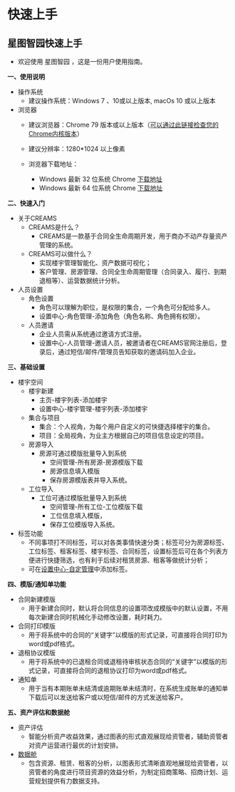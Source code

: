 # 快速上手

## 星图智园快速上手 <a id="creams&#x5E2E;&#x52A9;&#x6587;&#x6863;"></a>

* 欢迎使用 星图智园 ，这是一份用户使用指南。

**一、使用说明**

* 操作系统
  * 建议操作系统：Windows 7 、10或以上版本, macOs 10 或以上版本
* 浏览器
  * 建议浏览器：Chrome 79 版本或以上版本（[可以通过此链接检查您的Chrome内核版本](https://liulanmi.com/labs/core.html)）
  * 建议分辨率：1280\*1024 以上像素
  * 浏览器下载地址：

    * Windows 最新 32 位系统 Chrome [下载地址](https://downloads.creams.io/chrome/Google_Chrome_32bit_v77.0.3865.90.exe)
    * Windows 最新 64 位系统 Chrome [下载地址](https://downloads.creams.io/chrome/Google_Chrome_64bit_v77.0.3865.90.exe)

**二、快速入门**

* 关于CREAMS
  * CREAMS是什么？
    * CREAMS是一款基于合同全生命周期开发，用于商办不动产存量资产管理的系统。
  * CREAMS可以做什么？
    * 实现楼宇管理智能化、资产数据可视化；
    * 客户管理、房源管理、合同全生命周期管理（合同录入、履行、到期退租等）、运营数据统计分析。
* 人员设置
  * 角色设置
    * 角色可以理解为职位，是权限的集合，一个角色可分配给多人。
    * 设置中心-角色管理-添加角色（角色名称、角色拥有权限）。
  * 人员邀请
    * 企业人员需从系统通过邀请方式注册。
    * 设置中心-人员管理-邀请人员，被邀请者在CREAMS官网注册后，登录后，通过短信/邮件/管理员告知获取的邀请码加入企业。

**三、基础设置**

* 楼宇空间
  * 楼宇新建
    * 主页-楼宇列表-添加楼宇
    * 设置中心-楼宇管理-楼宇列表-添加楼宇
  * 集合与项目
    * 集合：个人视角，为每个用户自定义的可快捷选择楼宇的集合。
    * 项目：全局视角，为业主方根据自己的项目信息设定的项目。
  * 房源导入
    * 房源可通过模版批量导入到系统
      * 空间管理-所有房源-房源模版下载
      * 房源信息填入模版
      * 保存房源模版表并导入系统。
  * 工位导入
    * 工位可通过模版批量导入到系统
      * 空间管理-所有工位-工位模版下载
      * 工位信息填入模版，
      * 保存工位模版导入系统。
* 标签功能
  * 不同事项打不同标签，可以对各类事情快速分类；标签可分为房源标签、工位标签、租客标签、楼宇标签、合同标签，设置标签后可在各个列表方便进行快捷筛选，也有利于后续对租赁房源、租客等做统计分析；
  * 可在[设置中心-自定管理](https://book.creams.io/%E6%96%B0%E6%89%8B%E6%8C%87%E5%8D%97/%E5%BF%AB%E9%80%9F%E4%B8%8A%E6%89%8B.html)中添加标签。



**四、模版/通知单功能**

* 合同新建模版
  * 用于新建合同时，默认将合同信息的设置项改成模版中的默认设置，不用每次新建合同时机械化手动修改设置，耗时耗力。
* 合同打印模版
  * 用于将系统中的合同的“关键字”以模版的形式记录，可直接将合同打印为word或pdf格式。
* 退租协议模版
  * 用于将系统中的已退租合同或退租待审核状态合同的“关键字”以模版的形式记录，可直接将合同的退租协议打印为word或pdf格式。
* 通知单
  * 用于当有本期账单未结清或逾期账单未结清时，在系统生成账单的通知单下载后可以发送给客户或以短信/邮件的方式发送给客户。

**五、资产评估和数据舱**

* 资产评估
  * 智能分析资产收益效果，通过图表的形式直观展现给资管者，辅助资管者对资产运营进行最优的计划安排。
* [数据舱](https://book.creams.io/%E6%95%B0%E6%8D%AE%E8%88%B1/%E6%95%B0%E6%8D%AE%E8%88%B1.html)
  * 包含资源、租赁、租客的分析，以图表形式清晰直观地展现给资管者，以资管者的角度进行项目资源的效益分析，为制定招商策略、招商计划、运营规划提供有力数据支持。



